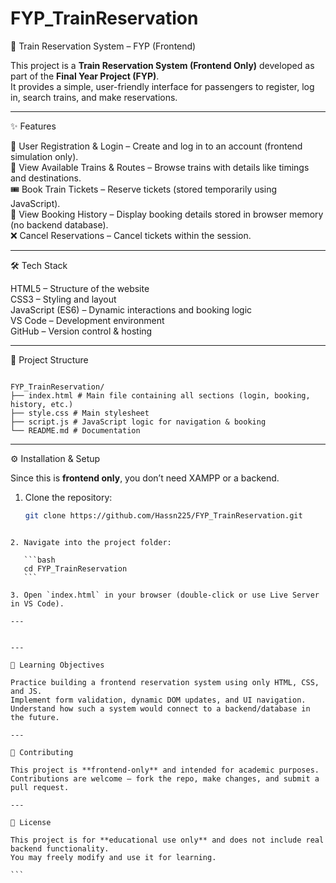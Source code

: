 # FYP_TrainReservation


🚆 Train Reservation System – FYP (Frontend)

This project is a **Train Reservation System (Frontend Only)** developed as part of the **Final Year Project (FYP)**.  
It provides a simple, user-friendly interface for passengers to register, log in, search trains, and make reservations.  

---

✨ Features

🔐 User Registration & Login – Create and log in to an account (frontend simulation only).  
🚆 View Available Trains & Routes – Browse trains with details like timings and destinations.  
🎟️ Book Train Tickets – Reserve tickets (stored temporarily using JavaScript).  
📅 View Booking History – Display booking details stored in browser memory (no backend database).  
❌ Cancel Reservations – Cancel tickets within the session.  

---

🛠️ Tech Stack

HTML5 – Structure of the website  
CSS3 – Styling and layout  
JavaScript (ES6) – Dynamic interactions and booking logic  
VS Code – Development environment  
GitHub – Version control & hosting  

---

📂 Project Structure

```

FYP_TrainReservation/
├── index.html # Main file containing all sections (login, booking, history, etc.)
├── style.css # Main stylesheet
├── script.js # JavaScript logic for navigation & booking
└── README.md # Documentation

````

---

⚙️ Installation & Setup

Since this is **frontend only**, you don’t need XAMPP or a backend.  

1. Clone the repository:
   ```bash
   git clone https://github.com/Hassn225/FYP_TrainReservation.git
````

2. Navigate into the project folder:

   ```bash
   cd FYP_TrainReservation
   ```

3. Open `index.html` in your browser (double-click or use Live Server in VS Code).

---


---

🎯 Learning Objectives

Practice building a frontend reservation system using only HTML, CSS, and JS.
Implement form validation, dynamic DOM updates, and UI navigation.
Understand how such a system would connect to a backend/database in the future.

---

🤝 Contributing

This project is **frontend-only** and intended for academic purposes.
Contributions are welcome — fork the repo, make changes, and submit a pull request.

---

📄 License

This project is for **educational use only** and does not include real backend functionality.
You may freely modify and use it for learning.

```



